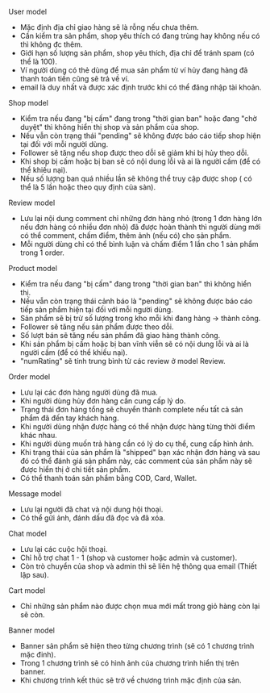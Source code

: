 User model
- Mặc định địa chỉ giao hàng sẽ là rỗng nếu chưa thêm.
- Cần kiểm tra sản phẩm, shop yêu thích có đang trùng hay không nếu có thì không đc thêm.
- Giới hạn số lượng sản phẩm, shop yêu thích, địa chỉ để tránh spam (có thể là 100).
- Ví người dùng có thẻ dùng để mua sản phẩm từ ví hủy đang hàng đã thanh toán tiền cũng sẽ trả về ví.
- email là duy nhất và được xác định trước khi có thể đăng nhập tài khoản.

Shop model
- Kiểm tra nếu đang "bị cấm" đang trong "thời gian ban" hoặc đang "chờ duyệt" thì không hiển thị shop và sản phẩm của shop.
- Nếu vẫn còn trạng thái "pending" sẽ không được báo cáo tiếp shop hiện tại đối với mỗi người dùng.
- Follower sẽ tăng nếu shop được theo dỗi sẽ giảm khi bị hủy theo dỗi.
- Khi shop bị cấm hoặc bị ban sẽ có nội dung lỗi và ai là người cấm (để có thể khiếu nại).
- Nếu số lượng ban quá nhiều lần sẽ không thể truy cập được shop ( có thể là 5 lần hoặc theo quy định của sàn).

Review model
- Lưu lại nội dung comment chỉ những đơn hàng nhỏ (trong 1 đơn hàng lớn nếu đơn hàng có nhiều đơn nhỏ) đã được hoàn thành thì người dùng mới có thể comment, chấm điểm, thêm ảnh (nếu có) cho sản phẩm.
- Mỗi người dùng chỉ có thể bình luận và chấm điểm 1 lần cho 1 sản phẩm trong 1 order.

Product model
- Kiểm tra nếu đang "bị cấm" đang trong "thời gian ban" thì không hiển thị.
- Nếu vẫn còn trạng thái cảnh báo là "pending" sẽ không được báo cáo tiếp sản phẩm hiện tại đối với mỗi người dùng.
- Sản phẩm sẽ bị trừ số lượng trong kho mỗi khi đang hàng -> thành công.
- Follower sẽ tăng nếu sản phẩm được theo dỗi.
- Số lượt bán sẽ tăng nếu sản phẩm đã giao hàng thành công.
- Khi sản phẩm bị cấm hoặc bị ban vĩnh viễn sẽ có nội dung lỗi và ai là người cấm (để có thể khiếu nại).
- "numRating" sẽ tính trung bình từ các review ở model Review.

Order model
- Lưu lại các đơn hàng người dùng đã mua.
- Khi người dùng hủy đơn hàng cần cung cấp lý do.
- Trạng thái đơn hàng tổng sẽ chuyển thành complete nếu tất cả sản phẩm đã đến tay khách hàng.
- Khi người dùng nhận được hàng có thể nhận được hàng từng thời điểm khác nhau.
- Khi người dùng muốn trả hàng cần có lý do cụ thể, cung cấp hình ảnh.
- Khi trạng thái của sản phẩm là "shipped" bạn xác nhận đơn hàng và sau đó có thể đánh giá sản phẩm này, các comment của sản phẩm này sẽ được hiển thị ở chi tiết sản phẩm.
- Có thể thanh toán sản phẩm bằng COD, Card, Wallet.

Message model
- Lưu lại người đã chat và nội dung hội thoại.
- Có thể gửi ảnh, đánh dấu đã đọc và đã xóa.

Chat model
- Lưu lại các cuộc hội thoại.
- Chỉ hỗ trợ chat 1 - 1 (shop và customer hoặc admin và customer).
- Còn trò chuyển của shop và admin thì sẽ liên hệ thông qua email (Thiết lập sau).

Cart model
- Chỉ những sản phẩm nào được chọn mua mới mất trong giỏ hàng còn lại sẽ còn.

Banner model
- Banner sản phẩm sẽ hiện theo từng chương trình (sẽ có 1 chương trình mặc đinh).
- Trong 1 chương trình sẽ có hình ảnh của chương trình hiển thị trên banner.
- Khi chương trình kết thúc sẽ trở về chương trình mặc định của sản.
